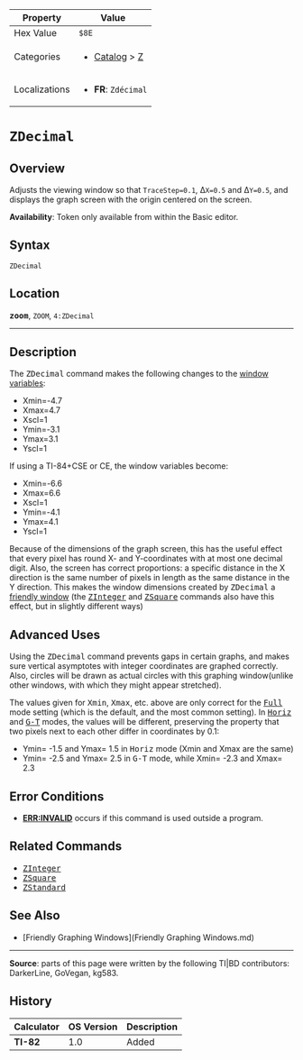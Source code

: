 | Property      | Value |
|---------------|-------|
| Hex Value     | `$8E`|
| Categories    | <ul><li>[Catalog](<../categories/Catalog.md>) > [Z](<../categories/Catalog.md#Z>)</li></ul> |
| Localizations | <ul><li><b>FR</b>: `Zdécimal`</li></ul> |

# `ZDecimal`

## Overview
Adjusts the viewing window so that `TraceStep=0.1`, Δ`X=0.5` and Δ`Y=0.5`, and displays the graph screen with the origin centered on the screen.


<b>Availability</b>: Token only available from within the Basic editor.

## Syntax
`ZDecimal`

## Location
<tt><kbd><b>zoom</b></kbd></tt>, `ZOOM`, `4:ZDecimal`
<hr>

## Description

The <tt>ZDecimal</tt> command makes the following changes to the [window variables](system-variables#window):

*   Xmin=-4.7
*   Xmax=4.7
*   Xscl=1
*   Ymin=-3.1
*   Ymax=3.1
*   Yscl=1

If using a TI-84+CSE or CE, the window variables become:

*   Xmin=-6.6
*   Xmax=6.6
*   Xscl=1
*   Ymin=-4.1
*   Ymax=4.1
*   Yscl=1

Because of the dimensions of the graph screen, this has the useful effect that every pixel has round X- and Y-coordinates with at most one decimal digit. Also, the screen has correct proportions: a specific distance in the X direction is the same number of pixels in length as the same distance in the Y direction. This makes the window dimensions created by <tt>ZDecimal</tt> a [friendly window](friendly-window) (the <tt><a href="ZInteger.md">ZInteger</a></tt> and <tt><a href="ZSquare.md">ZSquare</a></tt> commands also have this effect, but in slightly different ways)

## Advanced Uses

Using the <tt>ZDecimal</tt> command prevents gaps in certain graphs, and makes sure vertical asymptotes with integer coordinates are graphed correctly. Also, circles will be drawn as actual circles with this graphing window(unlike other windows, with which they might appear stretched).

The values given for <tt>Xmin</tt>, <tt>Xmax</tt>, etc. above are only correct for the <tt><a href="Full.md">Full</a></tt> mode setting (which is the default, and the most common setting). In <tt><a href="Horiz.md">Horiz</a></tt> and <tt><a href="G-T.md">G-T</a></tt> modes, the values will be different, preserving the property that two pixels next to each other differ in coordinates by 0.1:

*   Ymin= -1.5 and Ymax= 1.5 in <tt>Horiz</tt> mode (Xmin and Xmax are the same)
*   Ymin= -2.5 and Ymax= 2.5 in <tt>G-T</tt> mode, while Xmin= -2.3 and Xmax= 2.3

## Error Conditions

*   **[ERR:INVALID](errors#invalid)** occurs if this command is used outside a program.

## Related Commands

*   <tt><a href="ZInteger.md">ZInteger</a></tt>
*   <tt><a href="ZSquare.md">ZSquare</a></tt>
*   <tt><a href="ZStandard.md">ZStandard</a></tt>

## See Also

*   [Friendly Graphing Windows](Friendly Graphing Windows.md)

* * *

**Source**: parts of this page were written by the following TI|BD contributors: DarkerLine, GoVegan, kg583.

## History
| Calculator | OS Version | Description |
|------------|------------|-------------|
| <b>TI-82</b> | 1.0 | Added |


